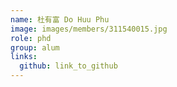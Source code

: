 ```yaml
---
name: 杜有富 Do Huu Phu 
image: images/members/311540015.jpg 
role: phd
group: alum
links:
  github: link_to_github 
---
```

